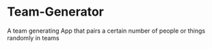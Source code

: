 # Team-Generator
A team generating App that pairs a certain number of people or things randomly in teams

